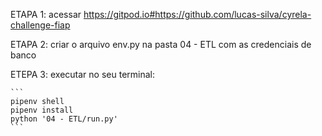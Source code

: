 
ETAPA 1:
    acessar https://gitpod.io#https://github.com/lucas-silva/cyrela-challenge-fiap

ETAPA 2:
    criar o arquivo env.py na pasta 04 - ETL com as credenciais de banco

ETEPA 3:
    executar no seu terminal:

    ```
    pipenv shell
    pipenv install
    python '04 - ETL/run.py'
    ```
